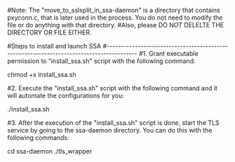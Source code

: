 #Note: The "move_to_sslsplit_in_ssa-daemon" is a directory that contains pxyconn.c, that is later used in the process. You do not need to modify the file or do anything with that directory. 
#Also, please DO NOT DELELTE THE DIRECTORY OR FILE EITHER.

#Steps to install and launch SSA
#-----------------------------------------------------------------------------------------
#1. Grant executable permission to "install_ssa.sh" script with the following command:

chmod +x install_ssa.sh 

#2. Execute the "install_ssa.sh" script with the following command and it will automate the configurations for you:

./install_ssa.sh

#3. After the execution of the "install_ssa.sh" script  is done, start the TLS service by going to the ssa-daemon directory. You can do this with the following commands:

cd ssa-daemon
./tls_wrapper
